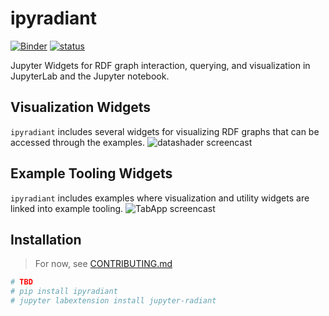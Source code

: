 # ipyradiant

[![Binder][]][binder-link] [![status][]][status-link]

Jupyter Widgets for RDF graph interaction, querying, and visualization in JupyterLab and
the Jupyter notebook.

[binder]: https://mybinder.org/badge_logo.svg
[binder-link]:
  https://mybinder.org/v2/gh/jupyrdf/ipyradiant/master?urlpath=lab/tree/index.ipynb
[status]:
  https://github.com/jupyrdf/ipyradiant/workflows/.github/workflows/ciV0.yml/badge.svg
[status-link]: https://github.com/jupyrdf/ipyradiant/actions


## Visualization Widgets
`ipyradiant` includes several widgets for visualizing RDF graphs that can be accessed through the examples.
![datashader screencast](https://user-images.githubusercontent.com/32652349/90517352-470f7b00-e133-11ea-8cb8-8e810198ced0.gif)


## Example Tooling Widgets
`ipyradiant` includes examples where visualization and utility widgets are linked into example tooling.
 ![TabApp screencast](https://user-images.githubusercontent.com/32652349/90517340-44148a80-e133-11ea-9ee4-add09ee2c0d4.gif)


## Installation

> For now, see [CONTRIBUTING.md](./CONTRIBUTING.md)

```bash
# TBD
# pip install ipyradiant
# jupyter labextension install jupyter-radiant
```
